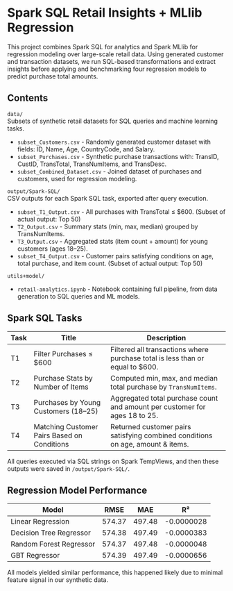 # Spark SQL Retail Insights + MLlib Regression

This project combines Spark SQL for analytics and Spark MLlib for regression modeling over large-scale retail data. Using generated customer and transaction datasets, we run SQL-based transformations and extract insights before applying and benchmarking four regression models to predict purchase total amounts.

## Contents  

`data/`  
  Subsets of synthetic retail datasets for SQL queries and machine learning tasks.  
- `subset_Customers.csv` - Randomly generated customer dataset with fields: ID, Name, Age, CountryCode, and Salary.  
- `subset_Purchases.csv` - Synthetic purchase transactions with: TransID, CustID, TransTotal, TransNumItems, and TransDesc.
- `subset_Combined_Dataset.csv` - Joined dataset of purchases and customers, used for regression modeling.

`output/Spark-SQL/`  
  CSV outputs for each Spark SQL task, exported after query execution.  
- `subset_T1_Output.csv` - All purchases with TransTotal ≤ $600. (Subset of actual output: Top 50)  
- `T2_Output.csv` - Summary stats (min, max, median) grouped by TransNumItems.
- `T3_Output.csv` - Aggregated stats (item count + amount) for young customers (ages 18–25).
- `subset_T4_Output.csv` - Customer pairs satisfying conditions on age, total purchase, and item count. (Subset of actual output: Top 50)  

`utils+model/`   
- `retail-analytics.ipynb` - Notebook containing full pipeline, from data generation to SQL queries and ML models.  

## Spark SQL Tasks  

| **Task** | **Title**                                   | **Description**                                                                |
| -------- | ------------------------------------------- | ------------------------------------------------------------------------------ |
| T1       | Filter Purchases ≤ \$600                    | Filtered all transactions where purchase total is less than or equal to \$600. |
| T2       | Purchase Stats by Number of Items           | Computed min, max, and median total purchase by `TransNumItems`.               |
| T3       | Purchases by Young Customers (18–25)        | Aggregated total purchase count and amount per customer for ages 18 to 25.     |
| T4       | Matching Customer Pairs Based on Conditions | Returned customer pairs satisfying combined conditions on age, amount & items. |

All queries executed via SQL strings on Spark TempViews, and then these outputs were saved in `/output/Spark-SQL/`.   

## Regression Model Performance

| **Model**               | **RMSE** | **MAE** | **R²**     |
| ----------------------- | -------- | ------- | ---------- |
| Linear Regression       | 574.37   | 497.48  | -0.0000028 |
| Decision Tree Regressor | 574.38   | 497.49  | -0.0000383 |
| Random Forest Regressor | 574.37   | 497.48  | -0.0000048 |
| GBT Regressor           | 574.39   | 497.49  | -0.0000656 |

All models yielded similar performance, this happened likely due to minimal feature signal in our synthetic data.
